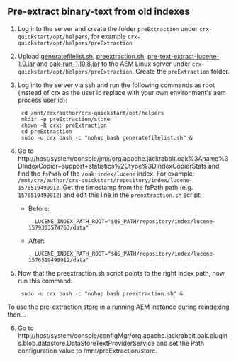 
## Pre-extract binary-text from old indexes
1. Log into the server and create the folder ```preExtraction``` under ```crx-quickstart/opt/helpers```, for example ```crx-quickstart/opt/helpers/preExtraction```
2. Upload [generatefilelist.sh](generatefilelist.sh), [preextraction.sh](preextraction.sh), [pre-text-extract-lucene-1.0.jar](pre-text-extract-lucene-1.0.jar?raw=true) and [oak-run-1.10.8.jar](https://repo1.maven.org/maven2/org/apache/jackrabbit/oak-run/1.10.8/oak-run-1.10.8.jar) to the AEM Linux server under ```crx-quickstart/opt/helpers/preExtraction```.  Create the ```preExtraction``` folder.
3. Log into the server via ssh and run the following commands as root (instead of crx as the user id replace with your own environment's aem process user id):
    
        cd /mnt/crx/author/crx-quickstart/opt/helpers
        mkdir -p preExtraction/store
        chown -R crx: preExtraction
        cd preExtraction
        sudo -u crx bash -c "nohup bash generatefilelist.sh" &
4. Go to http://host/system/console/jmx/org.apache.jackrabbit.oak%3Aname%3DIndexCopier+support+statistics%2Ctype%3DIndexCopierStats and find the ```fsPath``` of the ```/oak:index/lucene``` index.  For example: ```/mnt/crx/author/crx-quickstart/repository/index/lucene-1576519499912```.  Get the timestamp from the fsPath path (e.g. ```1576519499912```) and edit this line in the ```preextraction.sh``` script:

    * Before:

            LUCENE_INDEX_PATH_ROOT="$QS_PATH/repository/index/lucene-1579303574763/data"

    * After:
 
            LUCENE_INDEX_PATH_ROOT="$QS_PATH/repository/index/lucene-1576519499912/data"

5. Now that the preextraction.sh script points to the right index path, now run this command:

        sudo -u crx bash -c "nohup bash preextraction.sh" &

To use the pre-extraction store in a running AEM instance during reindexing then...

6. Go to http://host/system/console/configMgr/org.apache.jackrabbit.oak.plugins.blob.datastore.DataStoreTextProviderService and set the Path configuration value to /mnt/preExtraction/store.
